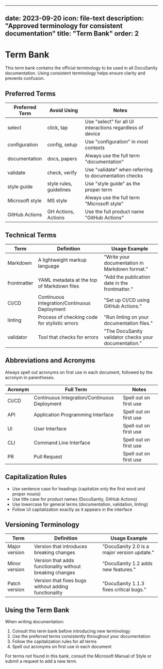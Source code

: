 
---
date: 2023-09-20
icon: file-text
description: "Approved terminology for consistent documentation"
title: "Term Bank"
order: 2
---

# Term Bank

This term bank contains the official terminology to be used in all DocuSanity documentation. Using consistent terminology helps ensure clarity and prevents confusion.

## Preferred Terms

| Preferred Term | Avoid Using | Notes |
|----------------|-------------|-------|
| select | click, tap | Use "select" for all UI interactions regardless of device |
| configuration | config, setup | Use "configuration" in most contexts |
| documentation | docs, papers | Always use the full term "documentation" |
| validate | check, verify | Use "validate" when referring to documentation checks |
| style guide | style rules, guidelines | Use "style guide" as the proper term |
| Microsoft style | MS style | Always use the full term "Microsoft style" |
| GitHub Actions | GH Actions, Actions | Use the full product name "GitHub Actions" |

## Technical Terms

| Term | Definition | Usage Example |
|------|------------|---------------|
| Markdown | A lightweight markup language | "Write your documentation in Markdown format." |
| frontmatter | YAML metadata at the top of Markdown files | "Add the publication date in the frontmatter." |
| CI/CD | Continuous Integration/Continuous Deployment | "Set up CI/CD using GitHub Actions." |
| linting | Process of checking code for stylistic errors | "Run linting on your documentation files." |
| validator | Tool that checks for errors | "The DocuSanity validator checks your documentation." |

## Abbreviations and Acronyms

Always spell out acronyms on first use in each document, followed by the acronym in parentheses.

| Acronym | Full Term | Notes |
|---------|-----------|-------|
| CI/CD | Continuous Integration/Continuous Deployment | Spell out on first use |
| API | Application Programming Interface | Spell out on first use |
| UI | User Interface | Spell out on first use |
| CLI | Command Line Interface | Spell out on first use |
| PR | Pull Request | Spell out on first use |

## Capitalization Rules

- Use sentence case for headings (capitalize only the first word and proper nouns)
- Use title case for product names (DocuSanity, GitHub Actions)
- Use lowercase for general terms (documentation, validation, linting)
- Follow UI capitalization exactly as it appears in the interface

## Versioning Terminology

| Term | Definition | Usage Example |
|------|------------|---------------|
| Major version | Version that introduces breaking changes | "DocuSanity 2.0 is a major version update." |
| Minor version | Version that adds functionality without breaking changes | "DocuSanity 1.2 adds new features." |
| Patch version | Version that fixes bugs without adding functionality | "DocuSanity 1.1.3 fixes critical bugs." |

## Using the Term Bank

When writing documentation:

1. Consult this term bank before introducing new terminology
2. Use the preferred terms consistently throughout your documentation
3. Follow the capitalization rules for all terms
4. Spell out acronyms on first use in each document

For terms not found in this bank, consult the Microsoft Manual of Style or submit a request to add a new term.

